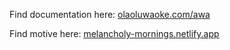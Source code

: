 

Find documentation here: [olaoluwaoke.com/awa](https://olaoluwaoke.com/awa)

Find motive here: [melancholy-mornings.netlify.app](https://melancholy-mornings.netlify.app)


 
